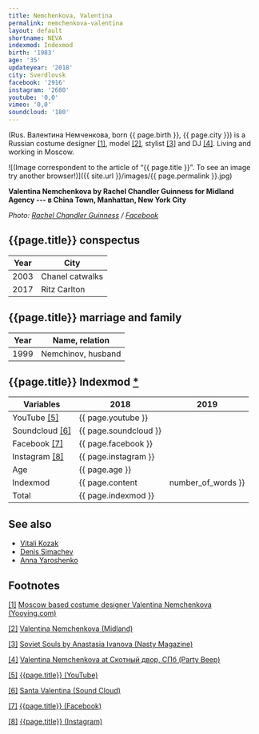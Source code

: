 ```yaml
---
title: Nemchenkova, Valentina
permalink: nemchenkova-valentina
layout: default
shortname: NEVA
indexmod: Indexmod
birth: '1983'
age: '35'
updateyear: '2018'
city: Sverdlovsk
facebook: '2916'
instagram: '2680'
youtube: '0,0'
vimeo: '0,0'
soundcloud: '180'
---
```


(Rus. Валентина Немченкова, born {{ page.birth }}, {{ page.city }}) is a Russian costume designer <span id="a1">[\[1\]](#f1)</span>, model <span id="a2">[\[2\]](#f2)</span>, stylist <span id="a3">[\[3\]](#f3)</span> and DJ <span id="a4">[\[4\]](#f4)</span>. Living and working in Moscow.

![(Image correspondent to the article of “{{ page.title }}”. To see an image try another browser!)]({{ site.url }}/images/{{ page.permalink }}.jpg)

**Valentina Nemchenkova by Rachel Chandler Guinness for Midland Agency --- в China Town, Manhattan, New York City**

*Photo: [Rachel Chandler Guinness](guinness-rachel-chandler) / [Facebook](https://www.facebook.com/photo.php?fbid=10211530962375381&set=a.1644315753467.84893.1404071175&type=3&theater)*

## {{page.title}} conspectus  

|Year|City|
|-|-|
|2003|Chanel catwalks|
|2017|Ritz Carlton|

## {{page.title}} marriage and family  

|Year|Name, relation|
|-|-|
|1999|Nemchinov, husband|

## {{page.title}} Indexmod [*](indexmod)

|Variables|2018|2019|
|-|-|-|
|YouTube <span id="a5">[\[5\]](#f5)</span>|{{ page.youtube }}||
|Soundcloud <span id="a6">[\[6\]](#f6)</span>|{{ page.soundcloud }}||
|Facebook <span id="a7">[\[7\]](#f7)</span>|{{ page.facebook }}||
|Instagram <span id="a8">[\[8\]](#f8)</span>|{{ page.instagram }}||
|Age|{{ page.age }}||
|Indexmod|{{ page.content | number_of_words }}||
|Total|{{ page.indexmod }}||

## See also

+ [Vitali Kozak](kozak-vitali)
+ [Denis Simachev](simachev-denis)
+ [Anna Yaroshenko](yaroshenko-anna)

## Footnotes

[[1]](#a1) <span id="f1"></span> [Moscow based costume designer Valentina Nemchenkova (Yooying.com)](https://www.yooying.com/valentina.nemchenkova)

[[2]](#a2) <span id="f2"></span> [Valentina Nemchenkova (Midland)](http://midland.agency/)

[[3]](#a3) <span id="f3"></span> [Soviet Souls by Anastasia Ivanova (Nasty Magazine)](http://www.nastymagazine.com/fashion/soviet-souls-by-anastasia-ivanova/)

[[4]](#a4) <span id="f4"></span> [Valentina Nemchenkova at Скотный двор, СПб (Party Beep)](https://www.facebook.com/valentina.nemchenkova)

[[5]](#a5) <span id="f5"></span> [{{page.title}} (YouTube)](https://www.youtube.com/channel/UC6M17lpY_HsrWdlHsZlYOpw)

[[6]](#a6) <span id="f6"></span> [Santa Valentina (Sound Cloud)](https://soundcloud.com/santavalentina)

[[7]](#a7) <span id="f7"></span> [{{page.title}} (Facebook)](https://www.facebook.com/valentina.nemchenkova)

[[8]](#a8) <span id="f8"></span> [{{page.title}} (Instagram)](https://www.instagram.com/valentina.nemchenkova/?hl=en)
